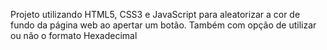 Projeto utilizando HTML5, CSS3 e JavaScript para aleatorizar a cor de fundo da página web ao apertar um botão. Também com opção de utilizar ou não o formato Hexadecimal
